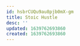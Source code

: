 ```yaml
---
id: hsbrCUQu9au8pjb0mX-gm
title: Stoic Hustle
desc: ''
updated: 1639762693860
created: 1639762693860
---
```


